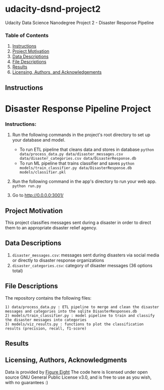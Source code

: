 # udacity-dsnd-project2
Udacity Data Science Nanodegree Project 2 - Disaster Response Pipeline

### Table of Contents

1. [Instructions](#instructions)
2. [Project Motivation](#motivation)
3. [Data Descriptions](#data)
4. [File Descriptions](#files)
5. [Results](#results)
6. [Licensing, Authors, and Acknowledgements](#licensing)

## Instructions <a name="instructions"></a>

# Disaster Response Pipeline Project

### Instructions:

1. Run the following commands in the project's root directory to set up your database and model.

    - To run ETL pipeline that cleans data and stores in database
        `python data/process_data.py data/disaster_messages.csv data/disaster_categories.csv data/DisasterResponse.db`
    - To run ML pipeline that trains classifier and saves
        `python models/train_classifier.py data/DisasterResponse.db models/classifier.pkl`

2. Run the following command in the app's directory to run your web app.
    `python run.py`

3. Go to http://0.0.0.0:3001/

## Project Motivation<a name="motivation"></a>

This project classifies messages sent during a disaster in order to direct them to an appropriate disaster relief agency. 

## Data Descriptions <a name="data"></a>
  
  1) `disaster_messages.csv`: messages sent during disasters via social media or directly to disaster response organizations
  2) `disaster_categories.csv`: category of disaster messages (36 options total)

## File Descriptions <a name="files"></a>

The repository contains the following files:

    1) data/process_data.py : ETL pipeline to merge and clean the disaster messages and categories into the sqlite DisasterResponses.db
    2) models/train_classifier.py : model pipeline to train and classify the disaster messages into categories
    3) models/viz_results.py : functions to plot the classification results (precision, recall, f1-score)

## Results<a name="results"></a>

## Licensing, Authors, Acknowledgments <a name="licensing"></a>

Data is provided by [Figure Eight](https://www.figure-eight.com/) The code here is licensed under open source GNU General Public License v3.0, and is free to use as you wish, with no guarantees :)
